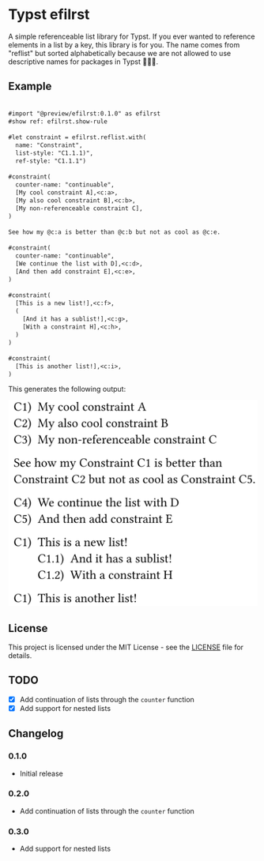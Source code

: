 # Typst efilrst
A simple referenceable list library for Typst. If you ever wanted to reference elements in a list by a key, this library is for you. The name comes from "reflist" but sorted alphabetically because we are not allowed to use descriptive names for packages in Typst 🤷🏻‍♂️.

## Example

```typst

#import "@preview/efilrst:0.1.0" as efilrst
#show ref: efilrst.show-rule

#let constraint = efilrst.reflist.with(
  name: "Constraint", 
  list-style: "C1.1.1)", 
  ref-style: "C1.1.1")

#constraint(
  counter-name: "continuable",
  [My cool constraint A],<c:a>,
  [My also cool constraint B],<c:b>,
  [My non-referenceable constraint C],
)

See how my @c:a is better than @c:b but not as cool as @c:e.

#constraint(
  counter-name: "continuable",
  [We continue the list with D],<c:d>,
  [And then add constraint E],<c:e>,
)

#constraint(
  [This is a new list!],<c:f>,
  (
    [And it has a sublist!],<c:g>,
    [With a constraint H],<c:h>,
  )
)

#constraint(
  [This is another list!],<c:i>,
)
```

This generates the following output:

![Example of the typst output. The last sentence reads "See how my Constraint C1 is better than Constraint C2"](img/image.png)


## License

This project is licensed under the MIT License - see the [LICENSE](LICENSE) file for details.

## TODO

- [x] Add continuation of lists through the `counter` function
- [x] Add support for nested lists

## Changelog

### 0.1.0

- Initial release

### 0.2.0

- Add continuation of lists through the `counter` function

### 0.3.0

- Add support for nested lists
